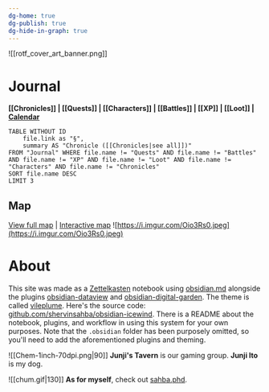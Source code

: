 ```yaml
---
dg-home: true
dg-publish: true
dg-hide-in-graph: true
---
```

![[rotf_cover_art_banner.png]]
# Journal
**[[Chronicles]] | [[Quests]] |  [[Characters]] | [[Battles]] | [[XP]] | [[Loot]] | [Calendar](https://app.fantasy-calendar.com/calendars/38f9e3f5098bac1f655a4fb4241f35eb)**

```dataview
TABLE WITHOUT ID 
	file.link as "§",
	summary AS "Chronicle ([[Chronicles|see all]])" 
FROM "Journal" WHERE file.name != "Quests" AND file.name != "Battles" AND file.name != "XP" AND file.name != "Loot" AND file.name != "Characters" AND file.name != "Chronicles"
SORT file.name DESC
LIMIT 3
```

## Map 
[View full map](https://i.imgur.com/Oio3Rs0.jpeg) | [Interactive map](https://www.aidedd.org/atlas/index.php?map=I&l=1)
![https://i.imgur.com/Oio3Rs0.jpeg](https://i.imgur.com/Oio3Rs0.jpeg)

# About
This site was made as a [Zettelkasten](https://en.wikipedia.org/wiki/Zettelkasten) notebook using [obsidian.md](https://obsidian.md) alongside the plugins [obsidian-dataview](https://blacksmithgu.github.io/obsidian-dataview/) and [obsidian-digital-garden](https://github.com/oleeskild/obsidian-digital-garden). The theme is called [vileplume](https://github.com/hungsu/vileplume-obsidian). Here's the source code: [github.com/shervinsahba/obsidian-icewind](https://github.com/shervinsahba/obsidian-icewind). There is a README about the notebook, plugins, and workflow in using this system for your own purposes. Note that the `.obsidian` folder has been purposely omitted, so you'll need to add the aforementioned plugins and theming.

 ![[Chem-1inch-70dpi.png|90]]
**Junji's Tavern** is our gaming group.  **Junji Ito** is my dog. 

![[chum.gif|130]]
**As for myself**, check out [sahba.phd](https://sahba.phd). 